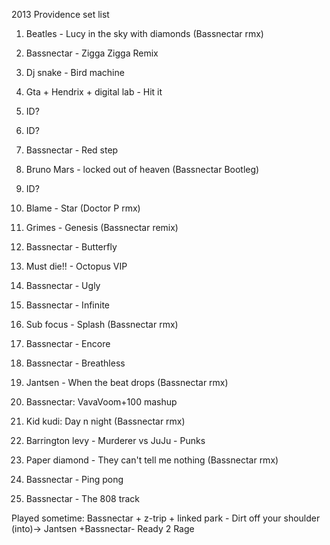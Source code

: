 2013 Providence set list

  1. Beatles - Lucy in the sky with diamonds (Bassnectar rmx)

  2. Bassnectar - Zigga Zigga Remix

  3. Dj snake - Bird machine

  4. Gta + Hendrix + digital lab - Hit it 

  5. ID?

  6. ID?

  7. Bassnectar - Red step

  8. Bruno Mars - locked out of heaven (Bassnectar Bootleg)

  9. ID?

  10. Blame - Star (Doctor P rmx)

  11. Grimes - Genesis (Bassnectar remix)

  12. Bassnectar - Butterfly

  13. Must die!! - Octopus VIP

  14. Bassnectar - Ugly

  15. Bassnectar - Infinite

  16. Sub focus - Splash (Bassnectar rmx)

  17. Bassnectar - Encore

  18. Bassnectar - Breathless

  19. Jantsen - When the beat drops (Bassnectar rmx)

  20. Bassnectar: VavaVoom+100 mashup

  21. Kid kudi: Day n night (Bassnectar rmx)

  22. Barrington levy - Murderer vs JuJu - Punks 

  23. Paper diamond - They can't tell me nothing (Bassnectar rmx)

  24. Bassnectar - Ping pong

  25. Bassnectar - The 808 track

Played sometime: Bassnectar + z-trip + linked park - Dirt off your shoulder
(into)-> Jantsen +Bassnectar- Ready 2 Rage

